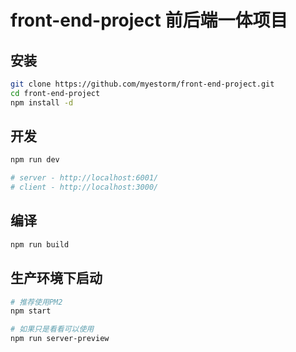 # front-end-project 前后端一体项目

## 安装

```sh
git clone https://github.com/myestorm/front-end-project.git
cd front-end-project
npm install -d
```

## 开发

```sh
npm run dev

# server - http://localhost:6001/
# client - http://localhost:3000/ 
```

## 编译

```sh
npm run build
```

## 生产环境下启动

```sh
# 推荐使用PM2
npm start

# 如果只是看看可以使用
npm run server-preview
```
